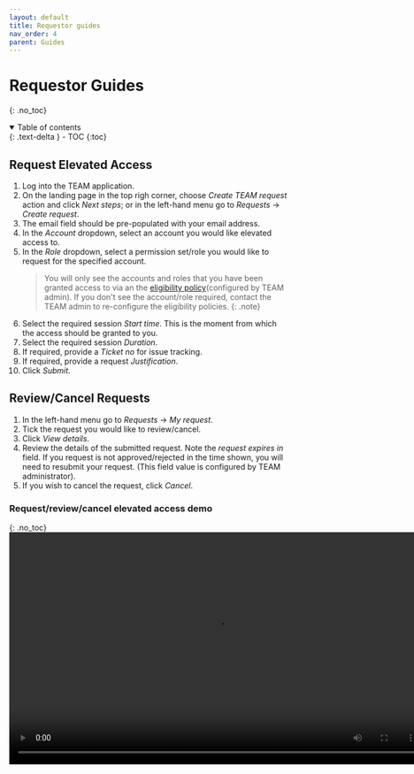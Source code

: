 ```yaml
---
layout: default
title: Requestor guides
nav_order: 4
parent: Guides
---
```


# Requestor Guides
{: .no_toc}

<details open markdown="block">
  <summary>
    Table of contents
  </summary>
  {: .text-delta }
- TOC
{:toc}
</details>

## Request Elevated Access
1. Log into the TEAM application.
2. On the landing page in the top righ corner, choose *Create TEAM request* action and click *Next steps*; or in the left-hand menu go to *Requests* &rarr; *Create request*.
3. The email field should be pre-populated with your email address.
4. In the *Account* dropdown, select an account you would like elevated access to. 
5. In the *Role* dropdown, select a permission set/role you would like to request for the specified account.
   > You will only see the accounts and roles that you have been granted access to via an the [eligibility policy]()(configured by TEAM admin). If you don't see the account/role required, contact the TEAM admin to re-configure the eligibility policies.
   {: .note}
6. Select the required session *Start time*. This is the moment from which the access should be granted to you.
7. Select the required session *Duration*.
8. If required, provide a *Ticket no* for issue tracking.
9. If required, provide a request *Justification*.
10. Click *Submit*.

## Review/Cancel Requests
1. In the left-hand menu go to *Requests* &rarr; *My request*.
2. Tick the request you would like to review/cancel.
3. Click *View details*.
4. Review the details of the submitted request. Note the *request expires in* field. If you request is not approved/rejected in the time shown, you will need to resubmit your request. (This field value is configured by TEAM administrator).
5. If you wish to cancel the request, click *Cancel*.

### Request/review/cancel elevated access demo
{: .no_toc}
<video width="750" height="420" frameborder="0" allowfullscreen controls>
<source src="https://d3f99z5n3ls8r1.cloudfront.net/videos/requestor_guides/create_request.mov">
</video>